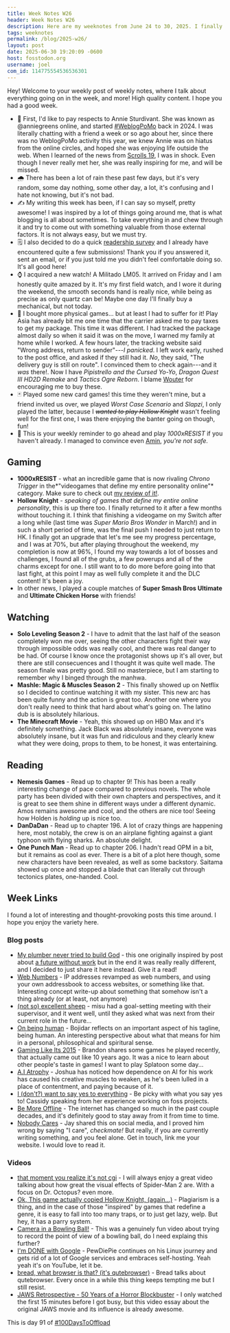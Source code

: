 ```yaml
---
title: Week Notes W26
header: Week Notes W26
description: Here are my weeknotes from June 24 to 30, 2025. I finally returned to Hollow Knight, wrote a lot of stuff, finished an anime, and other things.
tags: weeknotes
permalink: /blog/2025-w26/
layout: post
date: 2025-06-30 19:20:09 -0600
host: fosstodon.org
username: joel
com_id: 114775554536536301
---
```


Hey! Welcome to your weekly post of weekly notes, where I talk about everything going on in the week, and more! High quality content. I hope you had a good week.

- 🍏 First, I'd like to pay respects to Annie Sturdivant. She was known as @anniegreens online, and started [#WeblogPoMo](https://weblogpomo.club) back in 2024. I was literally chatting with a friend a week or so ago about her, since there was no WeblogPoMo activity this year, we knew Annie was on hiatus from the online circles, and hoped she was enjoying life outside the web. When I learned of the news from [Scrolls 19](https://shellsharks.com/scrolls/scroll/2025-06-27#indieweb), I was in shock. Even though I never really met her, she was really inspiring for me, and will be missed.
- 🌧️ There has been a lot of rain these past few days, but it's very random, some day nothing, some other day, a lot, it's confusing and I hate not knowing, but it's not bad.
- ✍️ My writing this week has been, if I can say so myself, pretty awesome! I was inspired by a lot of things going around me, that is what blogging is all about sometimes. To take everything in and chew through it and try to come out with something valuable from those external factors. It is not always easy, but we must try.
- 🗒️ I also decided to do a quick [readership survey](/answer-my-readership-survey) and I already have encountered quite a few submissions! Thank you if you answered it, sent an email, or if you just told me you didn't feel comfortable doing so. It's all good here!
- ⌚ I acquired a new watch! A Militado LM05. It arrived on Friday and I am honestly quite amazed by it. It's my first field watch, and I wore it during the weekend, the smooth seconds hand is really nice, while being as precise as only quartz can be! Maybe one day I'll finally buy a mechanical, but not today.
- 💾 I bought more physical games... but at least I had to suffer for it! Play Asia has already bit me one time that the carrier asked me to pay taxes to get my package. This time it was different. I had tracked the package almost daily so when it said it was on the move, I warned my family at home while I worked. A few hours later, the tracking website said "Wrong address, return to sender"---*I panicked*. I left work early, rushed to the post office, and asked if they still had it. *No*, they said, "The delivery guy is still on route". I convinced them to check again---and it *was* there!. Now I have *Pipistrello and the Cursed Yo-Yo*, *Dragon Quest III HD2D Remake* and *Tactics Ogre Reborn*. I blame [Wouter](https://brainbaking.com) for encouraging me to buy these.
- 🃏 Played some new card games! this time they weren't mine, but a friend invited us over, we played *Worst Case Scenario* and *Slapzi*, I only played the latter, because I ~~*wanted to play Hollow Knight*~~ wasn't feeling well for the first one, I was there enjoying the banter going on though, fun!
- 🎁 This is your weekly reminder to go ahead and play *1000xRESIST* if you haven't already. I managed to convince even [Amin](https://benjaminhollon.com), *you're not safe.*

## Gaming

- **1000xRESIST** - what an incredible game that is now rivaling *Chrono Trigger* in the*"videogames that define my entire personality online"* category. Make sure to check out [my review of it!](/blog/1000xresist).
- **Hollow Knight** - *speaking of games that define my entire online personality*, this is up there too. I finally returned to it after a few months without touching it. I think that finishing a videogame on my Switch after a long while (last time was *Super Mario Bros Wonder* in March!) and in such a short period of time, was the final push I needed to just return to HK. I finally got an upgrade that let's me see my progress percentage, and I was at 70%, but after playing throughout the weekend, my completion is now at 96%, I found my way towards a lot of bosses and challenges, I found all of the grubs, a few powerups and all of the charms except for one. I still want to to do more before going into that last fight, at this point I may as well fully complete it and the DLC content! It's been a joy.
- In other news, I played a couple matches of **Super Smash Bros Ultimate** and **Ultimate Chicken Horse** with friends!

## Watching

- **Solo Leveling Season 2** - I have to admit that the last half of the season completely won me over, seeing the other characters fight their way through impossible odds was really cool, and there was real danger to be had. Of course I know once the protagonist shows up it's all over, but there are still consecuences and I thought it was quite well made. The season finale was pretty good. Still no masterpiece, but I am starting to remember why I binged through the manhwa.
- **Mashle: Magic & Muscles Season 2** - This finally showed up on Netflix so I decided to continue watching it with my sister. This new arc has been quite funny and the action is great too. Another one where you don't really need to think that hard about what's going on. The latino dub is is absolutely hilarious.
- **The Minecraft Movie** - Yeah, this showed up on HBO Max and it's definitely something. Jack Black was absolutely insane, everyone was absolutely insane, but it was fun and ridiculous and they clearly knew what they were doing, props to them, to be honest, it was entertaining.

## Reading
- **Nemesis Games** - Read up to chapter 9! This has been a really interesting change of pace compared to previous novels. The whole party has been divided with their own chapters and perspectives, and it is great to see them shine in different ways under a different dynamic. Amos remains awesome and cool, and the others are nice too! Seeing how Holden is *holding* up is nice too.
- **DanDaDan** - Read up to chapter 196. A lot of crazy things are happening here, most notably, the crew is on an airplane fighting against a giant typhoon with flying sharks. An absolute delight.
- **One Punch Man** - Read up to chapter 206. I hadn't read OPM in a bit, but it remains as cool as ever. There is a bit of a plot here though, some new characters have been revealed, as well as some backstory. Saitama showed up once and stopped a blade that can literally cut through tectonics plates, one-handed. Cool. 

## Week Links

I found a lot of interesting and thought-provoking posts this time around. I hope you enjoy the variety here.

### Blog posts

- [My plumber never tried to build God](https://www.njms.ca/posts/2025-06-23.html) - this one originally inspired by post about [a future without work](/blog/not-having-to-work-would-be-nice-but-not-like-this) but in the end it was really really different, and I decided to just share it here instead. Give it a read!
- [Web Numbers](https://ar.al/2025/06/25/web-numbers/) - IP addresses revamped as web numbers, and using your own addressbook to access websites, or something like that. Interesting concept write-up about something that somehow isn't a thing already (or at least, not anymore)
- [(not so) excellent sheep](https://tiramisu.bearblog.dev/excellent-sheep/) - misu had a goal-setting meeting with their supervisor, and it went well, until they asked what was next from their current role in the future...
- [On being human](https://bojidar-bg.dev/blog/2025-06-27-being-human/) - Bojidar reflects on an important aspect of his tagline, being human. An interesting perspective about what that means for him in a personal, philosophical and spiritural sense.
- [Gaming Like Its 2015](https://liveloveslay.com/2025/06/27/gaming-like-its-2015) - Brandon shares some games he played recently, that actually came out like 10 years ago. It was a nice to learn about other people's taste in games! I want to play Splatoon some day...
- [A.I Atrophy](https://joshdl.substack.com/p/ai-atrophy) - Joshua has noticed how dependence on AI for his work has caused his creative muscles to weaken, as he's been lulled in a place of contentment, and paying because of it.
- [I (don't?) want to say yes to everything](https://cassidoo.co/post/saying-yes-or-no) - Be picky with what you say yes to! Cassidy speaking from her experience working on foss projects.
- [Be More Offline](https://sheepdev.xyz/blog/be-more-offline) - The internet has changed so much in the past couple decades, and it's definitely good to stay away from it from time to time.
- [Nobody Cares](https://thread-pool.com/nobody-cares/) - Jay shared this on social media, and I proved him wrong by saying "I care", *checkmate!* But really, if you are currently writing something, and you feel alone. Get in touch, link me your website. I would love to read it.

### Videos

- [that moment you realize it's not cgi](https://youtu.be/ZaO2Ka6ztOc) - I will always enjoy a great video talking about how great the visual effects of Spider-Man 2 are. With a focus on Dr. Octopus? even more.
- [Ok, This game actually copied Hollow Knight, (again...)](https://youtu.be/vYkFUk7AjiU) - Plagiarism is a thing, and in the case of those "inspired" by games that redefine a genre, it is easy to fall into too many traps, or to just get lazy, welp. But hey, it has a parry system.
- [Camera in a Bowling Ball!](https://youtu.be/aA8LLjTghVQ) - This was a genuinely fun video about trying to record the point of view of a bowling ball, do I need explaing this further?
- [I'm DONE with Google](https://youtu.be/u_Lxkt50xOg) - PewDiePie continues on his Linux journey and gets rid of a lot of Google services and embraces self-hosting. Yeah yeah it's on YouTube, let it be.
- [bread, what browser is that? (it's qutebrowser)](https://youtu.be/0E-zU2Uq-rM) - Bread talks about qutebrowser. Every once in a while this thing keeps tempting me but I still resist. 
- [JAWS Retrospective - 50 Years of a Horror Blockbuster](https://youtu.be/er9ilyV-lPM) - I only watched the first 15 minutes before I got busy, but this video essay about the original JAWS movie and its influence is already awesome.

This is day 91 of [#100DaysToOffload](https://100daystooffload.com)
